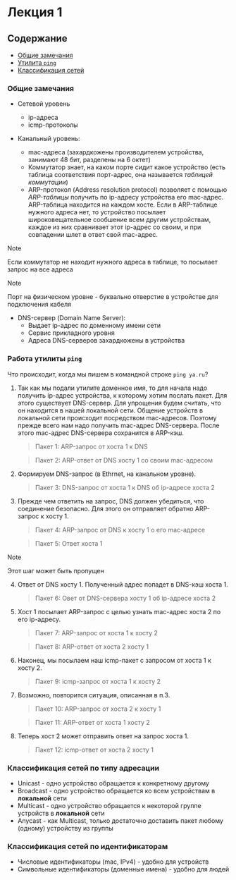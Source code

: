 # Лекция 1

## Cодержание
* [Общие замечания](https://github.com/AliakseiSuvorau/networks/blob/master/Lection-01.md#общие-замечания)
* [Утилита `ping`](https://github.com/AliakseiSuvorau/networks/blob/master/Lection-01.md#работа-утилиты-ping)
* [Классификация сетей](https://github.com/AliakseiSuvorau/networks/blob/master/Lection-01.md#классификация-сетей-по-типу-адресации)

### Общие замечания
* Сетевой уровень
  * ip-адреса
  * icmp-протоколы

* Канальный уровень:
  * mac-адреса (захардкожены производителем устройства, занимают 48 бит, разделены на 6 октет)
  * Коммутатор знает, на каком порте сидит какое устройство (есть таблица соответствия порт-адрес, она называется *таблицей коммутации*)
  * ARP-протокол (Address resolution protocol) позволяет с помощью *ARP-таблицы* получить по ip-адресу устройства его mac-адрес. ARP-таблица находится на каждом хосте.
    Если в ARP-таблице нужного адреса нет, то устройство посылает широковещательное сообшение всем другим устройствам, каждое из них сравнивает этот ip-адрес со своим, и при совпадении шлет в ответ свой mac-адрес.
  
> [!NOTE]
> Если коммутатор не находит нужного адреса в таблице, то посылает запрос на все адреса

> [!NOTE]
> Порт на физическом уровне - буквально отверстие в устройстве для подключения кабеля

* DNS-сервер (Domain Name Server):
  * Выдает ip-адрес по доменному имени сети
  * Сервис прикладного уровня
  * Адреса DNS-серверов захардкожены в устройства

### Работа утилиты `ping`

Что происходит, когда мы пишем в командной строке `ping ya.ru`?

1. Так как мы подали утилите доменное имя, то для начала надо получить ip-адрес устройства, к которому хотим послать пакет.
   Для этого существует DNS-сервер. Для упрощения будем считать, что он находится в нашей локальной сети. Общение устройств в локальной сети происходит посредством mac-адресов.
   Поэтому прежде всего нам надо получить mac-адрес DNS-сервера. После этого mac-адрес DNS-сервера сохранится в ARP-кэш.
   > Пакет 1: ARP-запрос от хоста 1 к DNS
   
   > Пакет 2: ARP-ответ от DNS хосту 1 со своим mac-адресом

2. Формируем DNS-запрос (в Ethrnet, на канальном уровне).
   > Пакет 3: DNS-запрос от хоста 1 к DNS об ip-адресе хоста 2

3. Прежде чем ответить на запрос, DNS должен убедиться, что соединение безопасно. Для этого он отправляет обратно ARP-запрос к хосту 1.
   > Пакет 4: ARP-запрос от DNS к хосту 1 о его mac-адресе
   
   > Пакет 5: Ответ хоста 1

> [!NOTE]
> Этот шаг может быть пропущен
4. Ответ от DNS хосту 1. Полученный адрес попадет в DNS-кэш хоста 1.
   > Пакет 6: Овет от DNS-сервера хосту 1 об ip-адресе хоста 2

5. Хост 1 посылает ARP-запрос с целью узнать mac-адрес хоста 2 по его ip-адресу.
   > Пакет 7: ARP-запрос от хоста 1 к хосту 2
   
   > Пакет 8: ARP-ответ от хоста 2 хосту 1

6. Наконец, мы посылаем наш icmp-пакет с запросом от хоста 1 к хосту 2.
   > Пакет 9: icmp-запрос от хоста 1 к хосту 2

7. Возможно, повторится ситуация, описанная в п.3.
   > Пакет 10: ARP-запрос от хоста 2 к хосту 1
   
   > Пакет 11:  ARP-ответ от хоста 1 хосту 2

8. Теперь хост 2 может отправить ответ на запрос хоста 1.
   > Пакет 12: icmp-ответ от хоста 2 хосту 1

### Классификация сетей по типу адресации

* Unicast - одно устройство обращается к конкретному другому
* Broadcast - одно устройство обращается ко всем устройствам в **локальной** сети
* Multicast - одно устройство обращается к некоторой группе устройств в **локальной** сети
* Anycast -  как Multicast, только достаточно доставить пакет любому (одному) устройству из группы

### Классификация сетей по идентификаторам

* Числовые идентификаторы (mac, IPv4) - удобно для устройств
* Символьные идентификаторы (доменные имена) - удобно для людей
